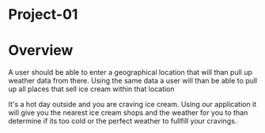 # Project-01

# Overview

A user should be able to enter a geographical location that will than pull up weather data from there. Using the same data a user will than be able to pull up all places that sell ice cream within that location

It's a hot day outside and you are craving ice cream. Using our application it will give you the nearest ice cream shops and the weather for you to than determine if its too cold or the perfect weather to fullfill your cravings. 